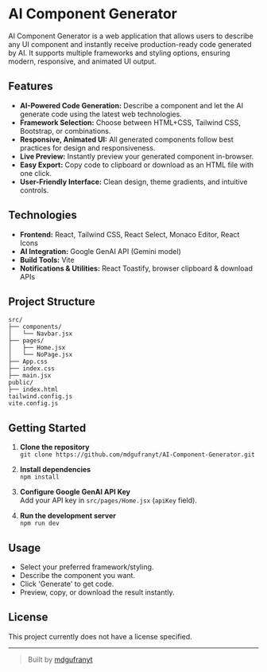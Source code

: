 # AI Component Generator

AI Component Generator is a web application that allows users to describe any UI component and instantly receive production-ready code generated by AI. It supports multiple frameworks and styling options, ensuring modern, responsive, and animated UI output.

## Features

- **AI-Powered Code Generation:** Describe a component and let the AI generate code using the latest web technologies.
- **Framework Selection:** Choose between HTML+CSS, Tailwind CSS, Bootstrap, or combinations.
- **Responsive, Animated UI:** All generated components follow best practices for design and responsiveness.
- **Live Preview:** Instantly preview your generated component in-browser.
- **Easy Export:** Copy code to clipboard or download as an HTML file with one click.
- **User-Friendly Interface:** Clean design, theme gradients, and intuitive controls.

## Technologies

- **Frontend:** React, Tailwind CSS, React Select, Monaco Editor, React Icons
- **AI Integration:** Google GenAI API (Gemini model)
- **Build Tools:** Vite
- **Notifications & Utilities:** React Toastify, browser clipboard & download APIs

## Project Structure

```
src/
├── components/
│   └── Navbar.jsx
├── pages/
│   ├── Home.jsx
│   └── NoPage.jsx
├── App.css
├── index.css
├── main.jsx
public/
├── index.html
tailwind.config.js
vite.config.js
```

## Getting Started

1. **Clone the repository**  
   `git clone https://github.com/mdgufranyt/AI-Component-Generator.git`

2. **Install dependencies**  
   `npm install`

3. **Configure Google GenAI API Key**  
   Add your API key in `src/pages/Home.jsx` (`apiKey` field).

4. **Run the development server**  
   `npm run dev`

## Usage

- Select your preferred framework/styling.
- Describe the component you want.
- Click 'Generate' to get code.
- Preview, copy, or download the result instantly.

## License

This project currently does not have a license specified.

---

> Built by [mdgufranyt](https://github.com/mdgufranyt)
